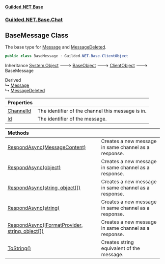 #### [Guilded.NET.Base](Guilded_NET_Base.md 'Guilded.NET.Base')
### [Guilded.NET.Base.Chat](Guilded_NET_Base.md#Guilded_NET_Base_Chat 'Guilded.NET.Base.Chat')
## BaseMessage Class
The base type for [Message](Message.md 'Guilded.NET.Base.Chat.Message') and [MessageDeleted](MessageDeleted.md 'Guilded.NET.Base.Chat.MessageDeleted').  
```csharp
public class BaseMessage : Guilded.NET.Base.ClientObject
```

Inheritance [System.Object](https://docs.microsoft.com/en-us/dotnet/api/System.Object 'System.Object') &#129106; [BaseObject](BaseObject.md 'Guilded.NET.Base.BaseObject') &#129106; [ClientObject](ClientObject.md 'Guilded.NET.Base.ClientObject') &#129106; BaseMessage  

Derived  
&#8627; [Message](Message.md 'Guilded.NET.Base.Chat.Message')  
&#8627; [MessageDeleted](MessageDeleted.md 'Guilded.NET.Base.Chat.MessageDeleted')  

| Properties | |
| :--- | :--- |
| [ChannelId](BaseMessage_ChannelId.md 'Guilded.NET.Base.Chat.BaseMessage.ChannelId') | The identifier of the channel this message is in.<br/> |
| [Id](BaseMessage_Id.md 'Guilded.NET.Base.Chat.BaseMessage.Id') | The identifier of the message.<br/> |

| Methods | |
| :--- | :--- |
| [RespondAsync(MessageContent)](BaseMessage_RespondAsync(MessageContent).md 'Guilded.NET.Base.Chat.BaseMessage.RespondAsync(Guilded.NET.Base.Chat.MessageContent)') | Creates a new message in same channel as a response.<br/> |
| [RespondAsync(object)](BaseMessage_RespondAsync(object).md 'Guilded.NET.Base.Chat.BaseMessage.RespondAsync(object)') | Creates a new message in same channel as a response.<br/> |
| [RespondAsync(string, object[])](BaseMessage_RespondAsync(string_object__).md 'Guilded.NET.Base.Chat.BaseMessage.RespondAsync(string, object[])') | Creates a new message in same channel as a response.<br/> |
| [RespondAsync(string)](BaseMessage_RespondAsync(string).md 'Guilded.NET.Base.Chat.BaseMessage.RespondAsync(string)') | Creates a new message in same channel as a response.<br/> |
| [RespondAsync(IFormatProvider, string, object[])](BaseMessage_RespondAsync(IFormatProvider_string_object__).md 'Guilded.NET.Base.Chat.BaseMessage.RespondAsync(System.IFormatProvider, string, object[])') | Creates a new message in same channel as a response.<br/> |
| [ToString()](BaseMessage_ToString().md 'Guilded.NET.Base.Chat.BaseMessage.ToString()') | Creates string equivalent of the message.<br/> |
